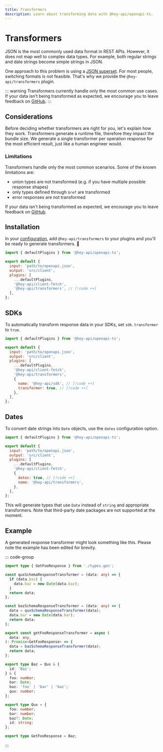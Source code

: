 ```yaml
---
title: Transformers
description: Learn about transforming data with @hey-api/openapi-ts.
---
```


# Transformers

JSON is the most commonly used data format in REST APIs. However, it does not map well to complex data types. For example, both regular strings and date strings become simple strings in JSON.

One approach to this problem is using a [JSON superset](https://github.com/blitz-js/superjson). For most people, switching formats is not feasible. That's why we provide the `@hey-api/transformers` plugin.

::: warning
Transformers currently handle only the most common use cases. If your data isn't being transformed as expected, we encourage you to leave feedback on [GitHub](https://github.com/hey-api/openapi-ts/issues).
:::

## Considerations

Before deciding whether transformers are right for you, let's explain how they work. Transformers generate a runtime file, therefore they impact the bundle size. We generate a single transformer per operation response for the most efficient result, just like a human engineer would.

### Limitations

Transformers handle only the most common scenarios. Some of the known limitations are:

- union types are not transformed (e.g. if you have multiple possible response shapes)
- only types defined through `$ref` are transformed
- error responses are not transformed

If your data isn't being transformed as expected, we encourage you to leave feedback on [GitHub](https://github.com/hey-api/openapi-ts/issues).

## Installation

In your [configuration](/openapi-ts/get-started), add `@hey-api/transformers` to your plugins and you'll be ready to generate transformers. :tada:

```js
import { defaultPlugins } from '@hey-api/openapi-ts';

export default {
  input: 'path/to/openapi.json',
  output: 'src/client',
  plugins: [
    ...defaultPlugins,
    '@hey-api/client-fetch',
    '@hey-api/transformers', // [!code ++]
  ],
};
```

## SDKs

To automatically transform response data in your SDKs, set `sdk.transformer` to `true`.

```js
import { defaultPlugins } from '@hey-api/openapi-ts';

export default {
  input: 'path/to/openapi.json',
  output: 'src/client',
  plugins: [
    ...defaultPlugins,
    '@hey-api/client-fetch',
    '@hey-api/transformers',
    {
      name: '@hey-api/sdk', // [!code ++]
      transformer: true, // [!code ++]
    },
  ],
};
```

## Dates

To convert date strings into `Date` objects, use the `dates` configuration option.

```js
import { defaultPlugins } from '@hey-api/openapi-ts';

export default {
  input: 'path/to/openapi.json',
  output: 'src/client',
  plugins: [
    ...defaultPlugins,
    '@hey-api/client-fetch',
    {
      dates: true, // [!code ++]
      name: '@hey-api/transformers',
    },
  ],
};
```

This will generate types that use `Date` instead of `string` and appropriate transformers. Note that third-party date packages are not supported at the moment.

## Example

A generated response transformer might look something like this. Please note the example has been edited for brevity.

::: code-group

```ts [transformers.gen.ts]
import type { GetFooResponse } from './types.gen';

const quxSchemaResponseTransformer = (data: any) => {
  if (data.baz) {
    data.baz = new Date(data.baz);
  }
  return data;
};

const bazSchemaResponseTransformer = (data: any) => {
  data = quxSchemaResponseTransformer(data);
  data.bar = new Date(data.bar);
  return data;
};

export const getFooResponseTransformer = async (
  data: any,
): Promise<GetFooResponse> => {
  data = bazSchemaResponseTransformer(data);
  return data;
};
```

```ts [types.gen.ts]
export type Baz = Qux & {
  id: 'Baz';
} & {
  foo: number;
  bar: Date;
  baz: 'foo' | 'bar' | 'baz';
  qux: number;
};

export type Qux = {
  foo: number;
  bar: number;
  baz?: Date;
  id: string;
};

export type GetFooResponse = Baz;
```

:::

<!--@include: ../sponsors.md-->
